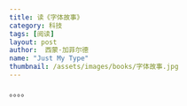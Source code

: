 ```yaml
---
title: 读《字体故事》 
category: 科技 
tags: [阅读]  
layout: post  
author:  西蒙·加菲尔德    
name: "Just My Type"
thumbnail: /assets/images/books/字体故事.jpg
---
```


。。。。